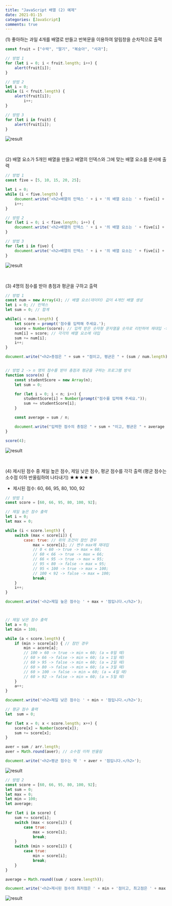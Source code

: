 ```yaml
---
title: "JavaScript 배열 (2) 예제"
date: 2021-01-15
categories: [JavaScript]
comments: true
---
```


(1) 좋아하는 과일 4개를 배열로 만들고 반복문을 이용하여 알림창을 순차적으로 출력

```js
const fruit = ["수박", "딸기", "복숭아", "사과"];

// 방법 1
for (let i = 0; i < fruit.length; i++) {
	alert(fruit[i]);
}

// 방법 2
let i = 0;
while (i < fruit.length) {
	alert(fruit[i]);
    	i++;
}

// 방법 3
for (let i in fruit) {
	alert(fruit[i]);
}
```

![result](https://img1.daumcdn.net/thumb/R1280x0/?scode=mtistory2&fname=https%3A%2F%2Fblog.kakaocdn.net%2Fdn%2FcF9Ksp%2FbtqTAFbTS2C%2FB9sBeQO9NecKEBam0o6ek1%2Fimg.png)

<br>

(2) 배열 요소가 5개인 배열을 만들고 배열의 인덱스와 그에 맞는 배열 요소를 문서에 출력

```js
// 방법 1
const five = [5, 10, 15, 20, 25];

let i = 0;
while (i < five.length) {
	document.write('<h2>배열의 인덱스 ' + i + '의 배열 요소는 ' + five[i] + '입니다</h2>');
	i++;
}

// 방법 2
for (let i = 0; i < five.length; i++) {
	document.write('<h2>배열의 인덱스 ' + i + '의 배열 요소는 ' + five[i] + '입니다</h2>');
}

// 방법 3
for (let i in five) {
	document.write('<h2>배열의 인덱스 ' + i + '의 배열 요소는 ' + five[i] + '입니다</h2>');
}
```

![result](https://img1.daumcdn.net/thumb/R1280x0/?scode=mtistory2&fname=https%3A%2F%2Fblog.kakaocdn.net%2Fdn%2Ft4yOw%2FbtqTADZrqxH%2F7bImdKB1CHFRXgLzGmSGs0%2Fimg.png)

<br>

(3) 4명의 점수를 받아 총점과 평균을 구하고 출력

```js
// 방법 1
const num = new Array(4); // 배열 요소(데이터) 값이 4개인 배열 생성
let i = 0; // 인덱스
let sum = 0; // 합계

while(i < num.length) {
    let score = prompt('점수를 입력해 주세요.');
    score = Number(score); // 입력 받은 숫자형 문자열을 숫자로 리턴하여 재대입 -> prompt에서 입력 받은 값이 숫자형 문자열이라 숫자열로 변경해야 됨
    num[i] = score; // 각각의 배열 요소에 대입
    sum += num[i];
    i++;
}

document.write("<h2>총점은 " + sum + "점이고, 평균은 " + (sum / num.length) + "입니다.</h2>");


// 방법 2 -> n 명의 점수를 받아 총점과 평균을 구하는 프로그램 방식
function score(n) {
	const studentScore = new Array(n);
	let sum = 0;

	for (let i = 0; i < n; i++) {
		studentScore[i] = Number(prompt("점수를 입력해 주세요."));
		sum += studentScore[i];
	}

	const average = sum / n;

	document.write("입력한 점수의 총점은 " + sum + "이고, 평균은 " + average + "입니다.");
}

score(4);
```

![result](https://img1.daumcdn.net/thumb/R1280x0/?scode=mtistory2&fname=https%3A%2F%2Fblog.kakaocdn.net%2Fdn%2FbpWXvL%2FbtqTENAiuSB%2FwSQtdQ1GJYkpJqxMU9x48K%2Fimg.png)

<br>

(4) 제시된 점수 중 제일 높은 점수, 제일 낮은 점수, 평균 점수를 각각 출력 (평균 점수는 소수점 이하 반올림하여 나타내기) ★★★★★

- 제시된 점수: 60, 66, 95, 80, 100, 92

```js
// 방법 1
const score = [60, 66, 95, 80, 100, 92];

// 제일 높은 점수 출력
let i = 0;
let max = 0;

while (i < score.length) {
    switch (max < score[i]) {
        case: true: // 위의 조건이 참인 경우
            max = score[i]; // 변수 max에 재대입
            // 0 < 60 -> true -> max = 60;
            // 60 < 66 -> true -> max = 66;
            // 66 < 95 -> true -> max = 95;
            // 95 < 80 -> false -> max = 95;
            // 95 < 100 -> true -> max = 100;
            // 100 < 92 -> false -> max = 100;
            break;
    }
    i++;
}

document.write('<h2>제일 높은 점수는 ' + max + '점입니다.</h2>');



// 제일 낮은 점수 출력
let a = 0;
let min = 100;

while (a < score.length) {
    if (min > score[a]) { // 참인 경우
        min = acore[a];
        // 100 > 60 -> true -> min = 60; (a = 0일 때)
        // 60 > 66 -> false -> min = 60; (a = 1일 때)
        // 60 > 95 -> false -> min = 60; (a = 2일 때)
        // 60 > 80 -> false -> min = 60; (a = 3일 때)
        // 60 > 100 -> false -> min = 60; (a = 4일 때)
        // 60 > 92 -> false -> min = 60; (a = 5일 때)
    }
    a++;
}

document.write('<h2>제일 낮은 점수는 ' + min + '점입니다.</h2>');

// 평균 점수 출력
let  sum = 0;

for (let x = 0; x < score.length; x++) {
    score[x] = Number(score[x]);
    sum += score[x];
}

aver = sum / arr.length;
aver = Math.round(aver); // 소수점 이하 반올림

document.write('<h2>평균 점수는 약 ' + aver + '점입니다.</h2>');
```

![result](https://img1.daumcdn.net/thumb/R1280x0/?scode=mtistory2&fname=https%3A%2F%2Fblog.kakaocdn.net%2Fdn%2Fcw01rr%2FbtqTDcU5Jld%2FcWsJKHkLz2QKHti2hk31S1%2Fimg.png)

```js
// 방법 2
const score = [60, 66, 95, 80, 100, 92];
let sum = 0;
let max = 0;
let min = 100;
let average;

for (let i in score) {
	sum += score[i];
	switch (max < score[i]) {
		case true:
			max = score[i];
			break;
	}
	switch (min > score[i]) {
		case true:
			min = score[i];
			break;
	}
}

average = Math.round((sum / score.length));

document.write('<h2>제시된 점수의 최저점은 ' + min + '점이고, 최고점은 ' + max + '점이며 평균은 약 ' + average + '점입니다.</h2>');
```

![result](https://img1.daumcdn.net/thumb/R1280x0/?scode=mtistory2&fname=https%3A%2F%2Fblog.kakaocdn.net%2Fdn%2FRU6Lq%2Fbtq037qk8hC%2FSaGDlVBCUCWKF66gcrEdck%2Fimg.png)

